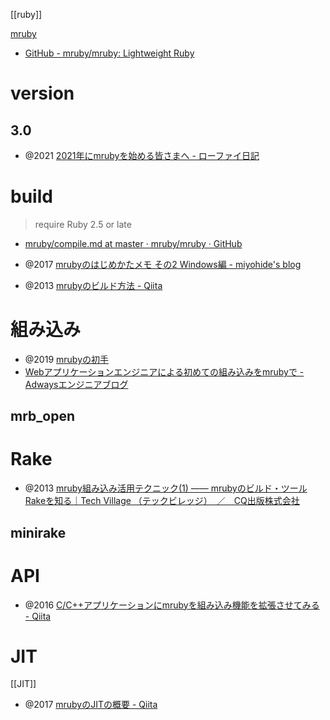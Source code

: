 [[ruby]]

[mruby](https://mruby.org/)
- [GitHub - mruby/mruby: Lightweight Ruby](https://github.com/mruby/mruby)

# version
## 3.0
- @2021 [2021年にmrubyを始める皆さまへ - ローファイ日記](https://udzura.hatenablog.jp/entry/2021/03/11/232423)

# build
> require Ruby 2.5 or late

- [mruby/compile.md at master · mruby/mruby · GitHub](https://github.com/mruby/mruby/blob/master/doc/guides/compile.md)

- @2017 [mrubyのはじめかたメモ その2 Windows編 - miyohide's blog](https://miyohide.hatenablog.com/entry/2017/01/16/000813)
- @2013 [mrubyのビルド方法 - Qiita](https://qiita.com/masuidrive/items/e516c23b4feab73d139f)

# 組み込み
- @2019 [mrubyの初手](https://blog.naoty.dev/378/)
- [Webアプリケーションエンジニアによる初めての組み込みをmrubyで - Adwaysエンジニアブログ](https://blog.engineer.adways.net/entry/2016/09/03/013426)

## mrb_open

# Rake
- @2013 [mruby組み込み活用テクニック(1) ―― mrubyのビルド・ツールRakeを知る｜Tech Village （テックビレッジ）　／　CQ出版株式会社](http://www.kumikomi.net/archives/2013/04/ep05rak1.php)

## minirake

# API
- @2016 [C/C++アプリケーションにmrubyを組み込み機能を拡張させてみる - Qiita](https://qiita.com/drednote/items/5bbd13f150e37a771ac7)

# JIT
[[JIT]]
- @2017 [mrubyのJITの概要 - Qiita](https://qiita.com/miura1729/items/a1828849ec8fec596e74)
